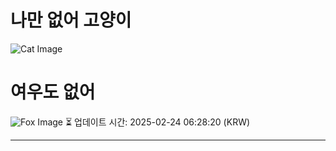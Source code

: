 
# 나만 없어 고양이

![Cat Image](https://cdn2.thecatapi.com/images/3n1.gif)

# 여우도 없어
![Fox Image](https://randomfox.ca/images/16.jpg)
⏳ 업데이트 시간: 2025-02-24 06:28:20 (KRW)

---

